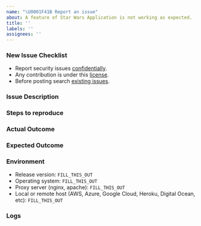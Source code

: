 ```yaml
---
name: "\U0001F41B Report an issue"
about: A feature of Star Wars Application is not working as expected.
title: ''
labels: ''
assignees: ''
---
```


### New Issue Checklist

- Report security issues
  [confidentially](mailto:24502430+abubkr-hago@users.noreply.github.com).
- Any contribution is under this
  [license](https://github.com/abubkr-hago/star-wars-application/LICENSE).
- Before posting search
  [existing issues](https://github.com/abubkr-hago/star-wars-application/issues?q=is%3Aissue).

<!-- What is the specific issue? -->

### Issue Description

<!-- How can someone else reproduce the issue? -->

### Steps to reproduce

<!-- What outcome, for example search result, did you get? -->

### Actual Outcome

<!-- What outcome, for example search result, did you expect? -->

### Expected Outcome

<!-- Be specific -->

### Environment

- Release version: `FILL_THIS_OUT`
- Operating system: `FILL_THIS_OUT`
- Proxy server (nginx, apache): `FILL_THIS_OUT`
- Local or remote host (AWS, Azure, Google Cloud, Heroku, Digital Ocean, etc):
  `FILL_THIS_OUT`

<!-- Include relevant logs here. Turn on additional logging
by configuring VERBOSE=1 in your environment. -->

### Logs
